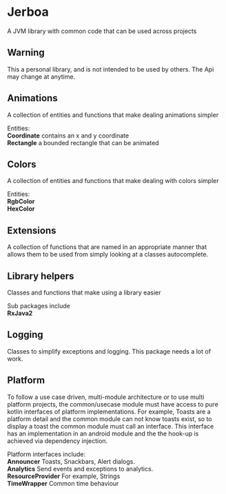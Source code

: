 # Jerboa
A JVM library with common code that can be used across projects

## Warning
This a personal library, and is not intended to be used by others. The Api may change at anytime.

## Animations
A collection of entities and functions that make dealing animations simpler

Entities:  
**Coordinate** contains an x and y coordinate  
**Rectangle** a bounded rectangle that can be animated  

## Colors
A collection of entities and functions that make dealing with colors simpler

Entities:  
**RgbColor**  
**HexColor**   

## Extensions
A collection of functions that are named in an appropriate manner that allows them to be used from simply looking at a classes autocomplete.

## Library helpers
Classes and functions that make using a library easier

Sub packages include  
**RxJava2**  

## Logging
Classes to simplify exceptions and logging. This package needs a lot of work.

## Platform
To follow a use case driven, multi-module architecture or to use multi platform projects, the common/usecase module must have access to pure kotlin interfaces of platform implementations. For example, Toasts are a platform detail and the common module can not know toasts exist, so to display a toast the common module must call an interface. This interface has an implementation in an android module and the the hook-up is achieved via dependency injection.

Platform interfaces include:  
**Announcer** Toasts, Snackbars, Alert dialogs.  
**Analytics** Send events and exceptions to analytics.  
**ResourceProvider** For example, Strings  
**TimeWrapper** Common time behaviour  
